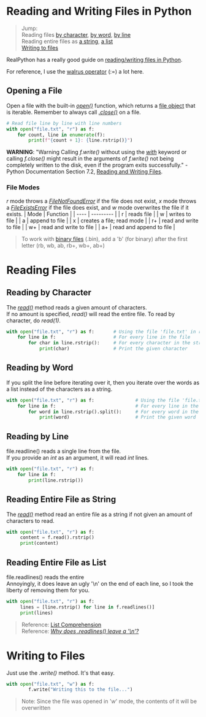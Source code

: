 # Reading and Writing Files in Python
> Jump: <br />
> Reading files [by character](https://github.com/EthanC2/Notes-and-Writeups/blob/main/Python/Using%20Files.md#reading-by-character), [by word](https://github.com/EthanC2/Notes-and-Writeups/blob/main/Python/Using%20Files.md#reading-by-word), [by line](https://github.com/EthanC2/Notes-and-Writeups/blob/main/Python/Using%20Files.md#reading-by-line) <br />
> Reading entire files as [a string](https://github.com/EthanC2/Notes-and-Writeups/blob/main/Python/Using%20Files.md#reading-entire-file-as-string), [a list](https://github.com/EthanC2/Notes-and-Writeups/blob/main/Python/Using%20Files.md#reading-entire-file-as-list) <br />
> [Writing to files](https://github.com/EthanC2/Notes-and-Writeups/blob/main/Python/Using%20Files.md#writing-to-files) <br />

RealPython has a really good guide on [reading/writing files in Python](https://realpython.com/read-write-files-python/).

For reference, I use the [walrus operator](https://realpython.com/lessons/assignment-expressions/) (:=) a lot here.

## Opening a File
Open a file with the built-in [_open()_](https://www.w3schools.com/python/python_file_handling.asp) function, which returns a [file object](https://www.geeksforgeeks.org/file-objects-python/) that is iterable. Remember to always call [_.close()_](https://www.w3schools.com/python/ref_file_close.asp) on a file.

```Python
# Read file line by line with line numbers
with open("file.txt", "r") as f:
    for count, line in enumerate(f):
        print(f"{count + 1}: {line.rstrip()}")
```

**WARNING**: "Warning Calling _f.write()_ without using the [_with_](https://www.geeksforgeeks.org/with-statement-in-python/) keyword or calling _f.close()_ might result 
in the arguments of _f.write()_ not being completely written to the disk, even if the program exits successfully." -Python Documentation Section 7.2, [Reading and Writing Files](https://docs.python.org/3/tutorial/inputoutput.html#reading-and-writing-files).

### File Modes
_r_ mode throws a [_FileNotFoundError_](https://docs.python.org/3/library/exceptions.html#FileNotFoundError) if the file does not exist, _x_ mode throws a [_FileExistsError_](https://docs.python.org/3/library/exceptions.html#FileExistsError) if the file does exist, and _w_ mode overwrites the file if it exists.
| Mode | Function |
| ---- | --------- | 
| r | reads file |
| w | writes to file | 
| a | append to file |
| x | creates a file; read mode |
| r+ | read and write to file |
| w+ | read and write to file | 
| a+ | read and append to file |
> To work with [binary files](https://en.wikipedia.org/wiki/Binary_file) (.bin), add a 'b' (for binary) after the first letter (rb, wb, ab, rb+, wb+, ab+) <br />

# Reading Files

## Reading by Character
The [_read()_](https://www.w3schools.com/python/ref_file_read.asp) method reads a given amount of characters. <br />
If no amount is specified, _read()_ will read the entire file. To read by character, do _read(1)_.

```Python
with open("file.txt", "r") as f:       # Using the file 'file.txt' in read mode
    for line in f:                     # For every line in the file
        for char in line.rstrip():     # For every character in the stripped line
            print(char)                # Print the given character
```

## Reading by Word
If you split the line before iterating over it, then you iterate over the words as a list instead of the characters as a string.

```Python
with open("file.txt", "r") as f:               # Using the file 'file.txt' in read mode
    for line in f:                             # For every line in the file
        for word in line.rstrip().split():     # For every word in the stripped line
            print(word)                        # Print the given word
```

## Reading by Line
file.readline() reads a single line from the file. <br />
If you provide an _int_ as an argument, it will read _int_ lines.

```Python     
with open("file.txt", "r") as f:
    for line in f:
        print(line.rstrip())
```

## Reading Entire File as String
The [_read()_](https://www.w3schools.com/python/ref_file_read.asp) method read an entire file as a string if not given
an amount of characters to read.

```Python
with open("file.txt", "r") as f:
     content = f.read().rstrip()
     print(content)
```

## Reading Entire File as List
file.readlines() reads the entire <br />
Annoyingly, it does leave an ugly '\\n' on the end of each line, so I took the liberty of removing them for you.

```Python
with open("file.txt", "r") as f:
     lines = [line.rstrip() for line in f.readlines()]
     print(lines)
```
> Reference: [List Comprehension](https://www.programiz.com/python-programming/list-comprehension) <br />
> Reference: [_Why does .readlines() leave a '\n'?_](https://www.python.org/dev/peps/pep-0259/)

# Writing to Files
Just use the _.write()_ method. It's that easy.

```Python
with open("file.txt", "w") as f:
        f.write("Writing this to the file...")  
```
> Note: Since the file was opened in '_w_' mode, the contents of it will be overwritten
